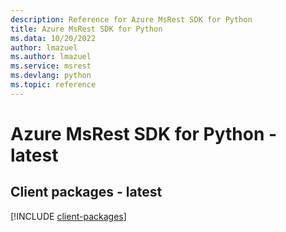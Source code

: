 ```yaml
---
description: Reference for Azure MsRest SDK for Python
title: Azure MsRest SDK for Python
ms.data: 10/20/2022
author: lmazuel
ms.author: lmazuel
ms.service: msrest
ms.devlang: python
ms.topic: reference
---
```

# Azure MsRest SDK for Python - latest

## Client packages - latest
[!INCLUDE [client-packages](msrest-client-index.md)]